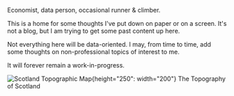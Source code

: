 Economist, data person, occasional runner & climber.

This is a home for some thoughts I've put down on paper or on a screen. It's not a blog, but I am trying to get some past content up here.

Not everything here will be data-oriented. I may, from time to time, add some thoughts on non-professional topics of interest to me.

It will forever remain a work-in-progress.

![Scotland Topographic Map](docs/assets/images/scotland_topo.png){height="250": width="200"}
The Topography of Scotland